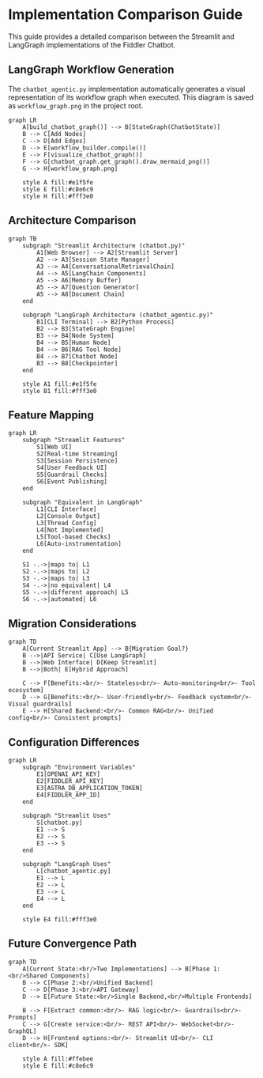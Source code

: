 # Implementation Comparison Guide

This guide provides a detailed comparison between the Streamlit and LangGraph implementations of the Fiddler Chatbot.

## LangGraph Workflow Generation

The `chatbot_agentic.py` implementation automatically generates a visual representation of its workflow graph when executed. This diagram is saved as `workflow_graph.png` in the project root.

```mermaid
graph LR
    A[build_chatbot_graph()] --> B[StateGraph(ChatbotState)]
    B --> C[Add Nodes]
    C --> D[Add Edges]
    D --> E[workflow_builder.compile()]
    E --> F[visualize_chatbot_graph()]
    F --> G[chatbot_graph.get_graph().draw_mermaid_png()]
    G --> H[workflow_graph.png]
    
    style A fill:#e1f5fe
    style E fill:#c8e6c9
    style H fill:#fff3e0
```

## Architecture Comparison

```mermaid
graph TB
    subgraph "Streamlit Architecture (chatbot.py)"
        A1[Web Browser] --> A2[Streamlit Server]
        A2 --> A3[Session State Manager]
        A3 --> A4[ConversationalRetrievalChain]
        A4 --> A5[LangChain Components]
        A5 --> A6[Memory Buffer]
        A5 --> A7[Question Generator]
        A5 --> A8[Document Chain]
    end
    
    subgraph "LangGraph Architecture (chatbot_agentic.py)"
        B1[CLI Terminal] --> B2[Python Process]
        B2 --> B3[StateGraph Engine]
        B3 --> B4[Node System]
        B4 --> B5[Human Node]
        B4 --> B6[RAG Tool Node]
        B4 --> B7[Chatbot Node]
        B3 --> B8[Checkpointer]
    end
    
    style A1 fill:#e1f5fe
    style B1 fill:#fff3e0
```

## Feature Mapping

```mermaid
graph LR
    subgraph "Streamlit Features"
        S1[Web UI]
        S2[Real-time Streaming]
        S3[Session Persistence]
        S4[User Feedback UI]
        S5[Guardrail Checks]
        S6[Event Publishing]
    end
    
    subgraph "Equivalent in LangGraph"
        L1[CLI Interface]
        L2[Console Output]
        L3[Thread Config]
        L4[Not Implemented]
        L5[Tool-based Checks]
        L6[Auto-instrumentation]
    end
    
    S1 -.->|maps to| L1
    S2 -.->|maps to| L2
    S3 -.->|maps to| L3
    S4 -.->|no equivalent| L4
    S5 -.->|different approach| L5
    S6 -.->|automated| L6
```

## Migration Considerations

```mermaid
graph TD
    A[Current Streamlit App] --> B{Migration Goal?}
    B -->|API Service| C[Use LangGraph]
    B -->|Web Interface| D[Keep Streamlit]
    B -->|Both| E[Hybrid Approach]
    
    C --> F[Benefits:<br/>- Stateless<br/>- Auto-monitoring<br/>- Tool ecosystem]
    D --> G[Benefits:<br/>- User-friendly<br/>- Feedback system<br/>- Visual guardrails]
    E --> H[Shared Backend:<br/>- Common RAG<br/>- Unified config<br/>- Consistent prompts]
```

## Configuration Differences

```mermaid
graph LR
    subgraph "Environment Variables"
        E1[OPENAI_API_KEY]
        E2[FIDDLER_API_KEY]
        E3[ASTRA_DB_APPLICATION_TOKEN]
        E4[FIDDLER_APP_ID]
    end
    
    subgraph "Streamlit Uses"
        S[chatbot.py]
        E1 --> S
        E2 --> S
        E3 --> S
    end
    
    subgraph "LangGraph Uses"
        L[chatbot_agentic.py]
        E1 --> L
        E2 --> L
        E3 --> L
        E4 --> L
    end
    
    style E4 fill:#fff3e0
```

## Future Convergence Path

```mermaid
graph TD
    A[Current State:<br/>Two Implementations] --> B[Phase 1:<br/>Shared Components]
    B --> C[Phase 2:<br/>Unified Backend]
    C --> D[Phase 3:<br/>API Gateway]
    D --> E[Future State:<br/>Single Backend,<br/>Multiple Frontends]
    
    B --> F[Extract common:<br/>- RAG logic<br/>- Guardrails<br/>- Prompts]
    C --> G[Create service:<br/>- REST API<br/>- WebSocket<br/>- GraphQL]
    D --> H[Frontend options:<br/>- Streamlit UI<br/>- CLI client<br/>- SDK]
    
    style A fill:#ffebee
    style E fill:#c8e6c9
```
